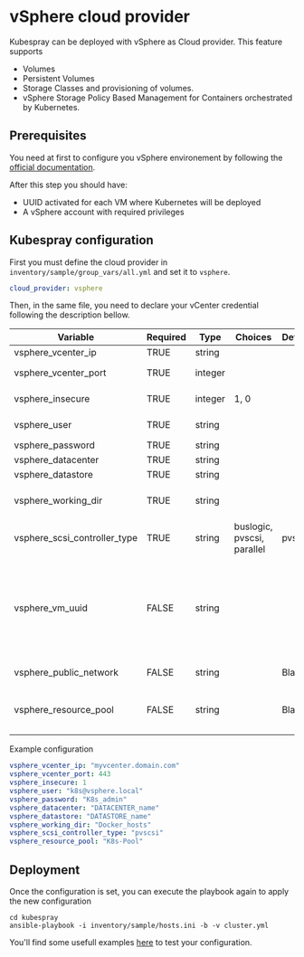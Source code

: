 # vSphere cloud provider

Kubespray can be deployed with vSphere as Cloud provider. This feature supports
- Volumes
- Persistent Volumes
- Storage Classes and provisioning of volumes.
- vSphere Storage Policy Based Management for Containers orchestrated by Kubernetes.

## Prerequisites

You need at first to configure you vSphere environement by following the [official documentation](https://kubernetes.io/docs/getting-started-guides/vsphere/#vsphere-cloud-provider).

After this step you should have:
- UUID activated for each VM where Kubernetes will be deployed
- A vSphere account with required privileges

## Kubespray configuration

First you must define the cloud provider in `inventory/sample/group_vars/all.yml` and set it to `vsphere`.
```yml
cloud_provider: vsphere
```

Then, in the same file, you need to declare your vCenter credential following the description bellow.

| Variable                     | Required | Type    | Choices                    | Default | Comment                                                                                                                                                                                       |
|------------------------------|----------|---------|----------------------------|---------|-----------------------------------------------------------------------------------------------------------------------------------------------------------------------------------------------|
| vsphere_vcenter_ip           | TRUE     | string  |                            |         | IP/URL of the vCenter                                                                                                                                                                         |
| vsphere_vcenter_port         | TRUE     | integer |                            |         | Port of the vCenter API. Commonly 443                                                                                                                                                         |
| vsphere_insecure             | TRUE     | integer | 1, 0                       |         | set to 1 if the host above uses a self-signed cert                                                                                                                                            |
| vsphere_user                 | TRUE     | string  |                            |         | User name for vCenter with required privileges                                                                                                                                                |
| vsphere_password             | TRUE     | string  |                            |         | Password for vCenter                                                                                                                                                                          |
| vsphere_datacenter           | TRUE     | string  |                            |         | Datacenter name to use                                                                                                                                                                        |
| vsphere_datastore            | TRUE     | string  |                            |         | Datastore name to use                                                                                                                                                                         |
| vsphere_working_dir          | TRUE     | string  |                            |         | Working directory from the view "VMs and template" in the   vCenter where VM are placed                                                                                                       |
| vsphere_scsi_controller_type | TRUE     | string  | buslogic, pvscsi, parallel | pvscsi  | SCSI controller name. Commonly "pvscsi".                                                                                                                                                      |
| vsphere_vm_uuid              | FALSE    | string  |                            |         | VM Instance UUID of virtual machine that host K8s master. Can be   retrieved from instanceUuid property in VmConfigInfo, or as vc.uuid in VMX   file or in `/sys/class/dmi/id/product_serial` (Optional, only used for Kubernetes <= 1.9.2) |
| vsphere_public_network       | FALSE    | string  |                            | Blank   | Name of the   network the VMs are joined to                                                                                                                                                   |
| vsphere_resource_pool       | FALSE    | string  |                            | Blank   | Name of the Resource pool where the VMs are located (Optional, only used for Kubernetes >= 1.9.2)                                                                                                                                                 |

Example configuration

```yml
vsphere_vcenter_ip: "myvcenter.domain.com"
vsphere_vcenter_port: 443
vsphere_insecure: 1
vsphere_user: "k8s@vsphere.local"
vsphere_password: "K8s_admin"
vsphere_datacenter: "DATACENTER_name"
vsphere_datastore: "DATASTORE_name"
vsphere_working_dir: "Docker_hosts"
vsphere_scsi_controller_type: "pvscsi"
vsphere_resource_pool: "K8s-Pool"
```

## Deployment

Once the configuration is set, you can execute the playbook again to apply the new configuration
```
cd kubespray
ansible-playbook -i inventory/sample/hosts.ini -b -v cluster.yml
```

You'll find some usefull examples [here](https://github.com/kubernetes/kubernetes/tree/master/examples/volumes/vsphere) to test your configuration.
